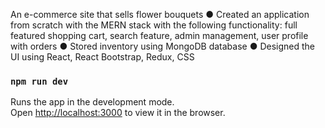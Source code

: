 An e-commerce site that sells flower bouquets
● Created an application from scratch with the MERN stack with the following functionality: full featured shopping cart, search feature, admin management, user profile with orders
● Stored inventory using MongoDB database
● Designed the UI using React, React Bootstrap, Redux, CSS


### `npm run dev`

Runs the app in the development mode.\
Open [http://localhost:3000](http://localhost:3000) to view it in the browser.
